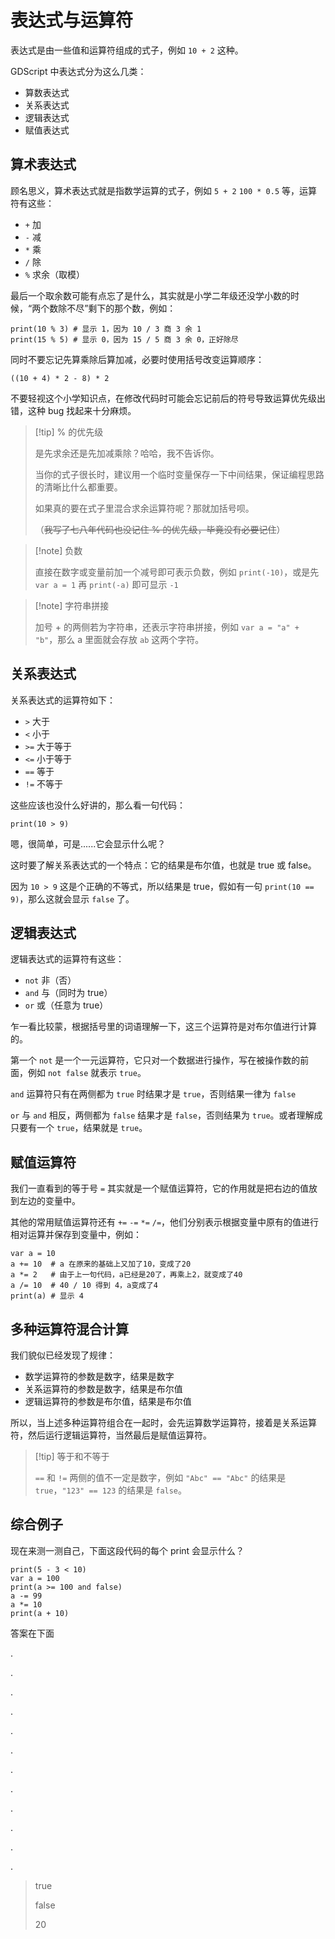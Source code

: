 # 表达式与运算符

表达式是由一些值和运算符组成的式子，例如 `10 + 2` 这种。

GDScript 中表达式分为这么几类：

- 算数表达式
- 关系表达式
- 逻辑表达式
- 赋值表达式

## 算术表达式

顾名思义，算术表达式就是指数学运算的式子，例如 `5 + 2` `100 * 0.5` 等，运算符有这些：

- `+` 加
- `-` 减
- `*` 乘
- `/` 除
- `%` 求余（取模）

最后一个取余数可能有点忘了是什么，其实就是小学二年级还没学小数的时候，“两个数除不尽”剩下的那个数，例如：

```gdscript
print(10 % 3) # 显示 1，因为 10 / 3 商 3 余 1
print(15 % 5) # 显示 0，因为 15 / 5 商 3 余 0，正好除尽
```

同时不要忘记先算乘除后算加减，必要时使用括号改变运算顺序：

```gdscript
((10 + 4) * 2 - 8) * 2
```

不要轻视这个小学知识点，在修改代码时可能会忘记前后的符号导致运算优先级出错，这种 bug 找起来十分麻烦。

> [!tip] % 的优先级
>
> 是先求余还是先加减乘除？哈哈，我不告诉你。
>
> 当你的式子很长时，建议用一个临时变量保存一下中间结果，保证编程思路的清晰比什么都重要。
>
> 如果真的要在式子里混合求余运算符呢？那就加括号呗。
>
>（~~我写了七八年代码也没记住 % 的优先级，毕竟没有必要记住~~）

> [!note] 负数
>
> 直接在数字或变量前加一个减号即可表示负数，例如 `print(-10)`，或是先 `var a = 1` 再 `print(-a)` 即可显示 `-1`

> [!note] 字符串拼接
>
> 加号 + 的两侧若为字符串，还表示字符串拼接，例如 `var a = "a" + "b"`，那么 a 里面就会存放 `ab` 这两个字符。

## 关系表达式

关系表达式的运算符如下：

- `>` 大于
- `<` 小于
- `>=` 大于等于
- `<=` 小于等于
- `==` 等于
- `!=` 不等于

这些应该也没什么好讲的，那么看一句代码：

```gdscript
print(10 > 9)
```

嗯，很简单，可是......它会显示什么呢？

这时要了解关系表达式的一个特点：它的结果是布尔值，也就是 true 或 false。

因为 `10 > 9` 这是个正确的不等式，所以结果是 true，假如有一句 `print(10 == 9)`，那么这就会显示 `false` 了。

## 逻辑表达式

逻辑表达式的运算符有这些：

- `not` 非（否）
- `and` 与（同时为 true）
- `or` 或（任意为 true）

乍一看比较蒙，根据括号里的词语理解一下，这三个运算符是对布尔值进行计算的。

第一个 `not` 是一个一元运算符，它只对一个数据进行操作，写在被操作数的前面，例如 `not false` 就表示 `true`。

`and` 运算符只有在两侧都为 `true` 时结果才是 `true`，否则结果一律为 `false`

`or` 与 `and` 相反，两侧都为 `false` 结果才是 `false`，否则结果为 `true`。或者理解成只要有一个 `true`，结果就是 `true`。

## 赋值运算符

我们一直看到的等于号 `=` 其实就是一个赋值运算符，它的作用就是把右边的值放到左边的变量中。

其他的常用赋值运算符还有 `+=` `-=` `*=` `/=`，他们分别表示根据变量中原有的值进行相对运算并保存到变量中，例如：

```gdscript
var a = 10
a += 10  # a 在原来的基础上又加了10，变成了20
a *= 2   # 由于上一句代码，a已经是20了，再乘上2，就变成了40
a /= 10  # 40 / 10 得到 4，a变成了4
print(a) # 显示 4
```

## 多种运算符混合计算

我们貌似已经发现了规律：

- 数学运算符的参数是数字，结果是数字
- 关系运算符的参数是数字，结果是布尔值
- 逻辑运算符的参数是布尔值，结果是布尔值

所以，当上述多种运算符组合在一起时，会先运算数学运算符，接着是关系运算符，然后运行逻辑运算符，当然最后是赋值运算符。

> [!tip] 等于和不等于
>
> `==` 和 `!=` 两侧的值不一定是数字，例如 `"Abc" == "Abc"` 的结果是 `true`，`"123" == 123` 的结果是 `false`。

## 综合例子

现在来测一测自己，下面这段代码的每个 print 会显示什么？

```gdscript
print(5 - 3 < 10)
var a = 100
print(a >= 100 and false)
a -= 99
a *= 10
print(a + 10)
```

答案在下面

.

.

.

.

.

.

.

.

.

.

.

.

> true
>
> false
>
> 20
